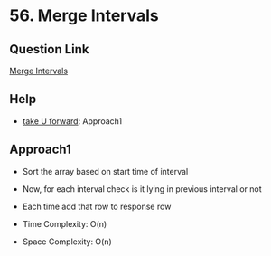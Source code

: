 
# 56. Merge Intervals


## Question Link

[Merge Intervals](https://leetcode.com/problems/merge-intervals/)

## Help

- [take U forward](https://www.youtube.com/watch?v=2JzRBPFYbKE): Approach1



## Approach1

- Sort the array based on start time of interval

- Now, for each interval check is it lying in previous interval or not

- Each time add that row to response row

- Time Complexity: O(n)

- Space Complexity: O(n)

